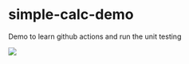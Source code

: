 # simple-calc-demo
Demo to learn github actions and run the unit testing

![](https://github.com/shmdhussain/simple-calc-demo/workflows/Node%20CI/badge.svg)

